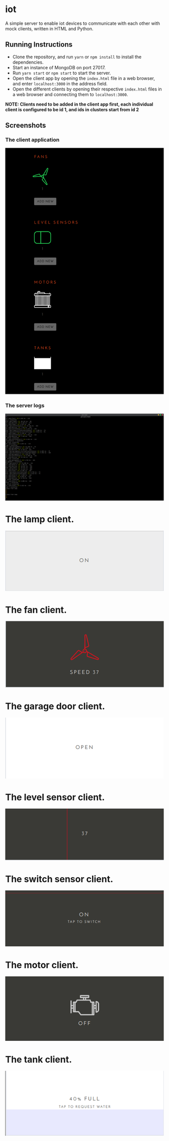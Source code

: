 # iot
A simple server to enable iot devices to communicate with each other with mock clients, written in HTML and Python.

## Running Instructions
- Clone the repository, and run `yarn` or `npm install` to install the dependencies.
- Start an instance of MongoDB on port 27017.
- Run `yarn start` or `npm start` to start the server.
- Open the client app by opening the `index.html` file in a web browser, and enter `localhost:3000` in the address field.
- Open the different clients by opening their respective `index.html` files in a web browser and connecting them to `localhost:3000`.

**NOTE: Clients need to be added in the client app first, each individual client is configured to be id 1, and ids in clusters start from id 2**

## Screenshots
### The client application
![client-app](screenshots/client-app.png)


### The server logs
![client-app](screenshots/server.png)


# The lamp client.
![client-app](screenshots/lamp.png)


# The fan client.
![client-app](screenshots/fan.png)


# The garage door client.
![client-app](screenshots/garage-door.png)


# The level sensor client.
![client-app](screenshots/level-sensor.png)


# The switch sensor client.
![client-app](screenshots/switch-sensor.png)


# The motor client.
![client-app](screenshots/motor.png)


# The tank client.
![client-app](screenshots/tank.png)
